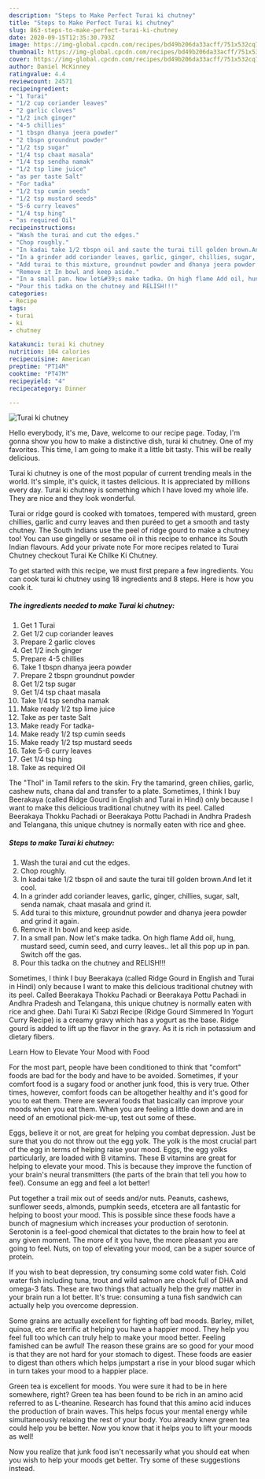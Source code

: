 ```yaml
---
description: "Steps to Make Perfect Turai ki chutney"
title: "Steps to Make Perfect Turai ki chutney"
slug: 863-steps-to-make-perfect-turai-ki-chutney
date: 2020-09-15T12:35:30.793Z
image: https://img-global.cpcdn.com/recipes/bd49b206da33acff/751x532cq70/turai-ki-chutney-recipe-main-photo.jpg
thumbnail: https://img-global.cpcdn.com/recipes/bd49b206da33acff/751x532cq70/turai-ki-chutney-recipe-main-photo.jpg
cover: https://img-global.cpcdn.com/recipes/bd49b206da33acff/751x532cq70/turai-ki-chutney-recipe-main-photo.jpg
author: Daniel McKinney
ratingvalue: 4.4
reviewcount: 24571
recipeingredient:
- "1 Turai"
- "1/2 cup coriander leaves"
- "2 garlic cloves"
- "1/2 inch ginger"
- "4-5 chillies"
- "1 tbspn dhanya jeera powder"
- "2 tbspn groundnut powder"
- "1/2 tsp sugar"
- "1/4 tsp chaat masala"
- "1/4 tsp sendha namak"
- "1/2 tsp lime juice"
- "as per taste Salt"
- "For tadka"
- "1/2 tsp cumin seeds"
- "1/2 tsp mustard seeds"
- "5-6 curry leaves"
- "1/4 tsp hing"
- "as required Oil"
recipeinstructions:
- "Wash the turai and cut the edges."
- "Chop roughly."
- "In kadai take 1/2 tbspn oil and saute the turai till golden brown.And let it cool."
- "In a grinder add coriander leaves, garlic, ginger, chillies, sugar, salt, senda namak, chaat masala and grind it."
- "Add turai to this mixture, groundnut powder and dhanya jeera powder and grind it again."
- "Remove it In bowl and keep aside."
- "In a small pan. Now let&#39;s make tadka. On high flame Add oil, hung, mustard seed, cumin seed, and curry leaves.. let all this pop up in pan. Switch off the gas."
- "Pour this tadka on the chutney and RELISH!!!"
categories:
- Recipe
tags:
- turai
- ki
- chutney

katakunci: turai ki chutney 
nutrition: 104 calories
recipecuisine: American
preptime: "PT14M"
cooktime: "PT47M"
recipeyield: "4"
recipecategory: Dinner

---
```



![Turai ki chutney](https://img-global.cpcdn.com/recipes/bd49b206da33acff/751x532cq70/turai-ki-chutney-recipe-main-photo.jpg)

Hello everybody, it's me, Dave, welcome to our recipe page. Today, I'm gonna show you how to make a distinctive dish, turai ki chutney. One of my favorites. This time, I am going to make it a little bit tasty. This will be really delicious.

Turai ki chutney is one of the most popular of current trending meals in the world. It's simple, it's quick, it tastes delicious. It is appreciated by millions every day. Turai ki chutney is something which I have loved my whole life. They are nice and they look wonderful.

Turai or ridge gourd is cooked with tomatoes, tempered with mustard, green chillies, garlic and curry leaves and then puréed to get a smooth and tasty chutney. The South Indians use the peel of ridge gourd to make a chutney too! You can use gingelly or sesame oil in this recipe to enhance its South Indian flavours. Add your private note For more recipes related to Turai Chutney checkout Turai Ke Chilke Ki Chutney.


To get started with this recipe, we must first prepare a few ingredients. You can cook turai ki chutney using 18 ingredients and 8 steps. Here is how you cook it.

<!--inarticleads1-->

##### The ingredients needed to make Turai ki chutney:

1. Get 1 Turai
1. Get 1/2 cup coriander leaves
1. Prepare 2 garlic cloves
1. Get 1/2 inch ginger
1. Prepare 4-5 chillies
1. Take 1 tbspn dhanya jeera powder
1. Prepare 2 tbspn groundnut powder
1. Get 1/2 tsp sugar
1. Get 1/4 tsp chaat masala
1. Take 1/4 tsp sendha namak
1. Make ready 1/2 tsp lime juice
1. Take as per taste Salt
1. Make ready For tadka-
1. Make ready 1/2 tsp cumin seeds
1. Make ready 1/2 tsp mustard seeds
1. Take 5-6 curry leaves
1. Get 1/4 tsp hing
1. Take as required Oil


The &#34;Thol&#34; in Tamil refers to the skin. Fry the tamarind, green chilies, garlic, cashew nuts, chana dal and transfer to a plate. Sometimes, I think I buy Beerakaya (called Ridge Gourd in English and Turai in Hindi) only because I want to make this delicious traditional chutney with its peel. Called Beerakaya Thokku Pachadi or Beerakaya Pottu Pachadi in Andhra Pradesh and Telangana, this unique chutney is normally eaten with rice and ghee. 

<!--inarticleads2-->

##### Steps to make Turai ki chutney:

1. Wash the turai and cut the edges.
1. Chop roughly.
1. In kadai take 1/2 tbspn oil and saute the turai till golden brown.And let it cool.
1. In a grinder add coriander leaves, garlic, ginger, chillies, sugar, salt, senda namak, chaat masala and grind it.
1. Add turai to this mixture, groundnut powder and dhanya jeera powder and grind it again.
1. Remove it In bowl and keep aside.
1. In a small pan. Now let&#39;s make tadka. On high flame Add oil, hung, mustard seed, cumin seed, and curry leaves.. let all this pop up in pan. Switch off the gas.
1. Pour this tadka on the chutney and RELISH!!!


Sometimes, I think I buy Beerakaya (called Ridge Gourd in English and Turai in Hindi) only because I want to make this delicious traditional chutney with its peel. Called Beerakaya Thokku Pachadi or Beerakaya Pottu Pachadi in Andhra Pradesh and Telangana, this unique chutney is normally eaten with rice and ghee. Dahi Turai Ki Sabzi Recipe (Ridge Gourd Simmered In Yogurt Curry Recipe) is a creamy gravy which has a yogurt as the base. Ridge gourd is added to lift up the flavor in the gravy. As it is rich in potassium and dietary fibers. 

Learn How to Elevate Your Mood with Food


For the most part, people have been conditioned to think that "comfort" foods are bad for the body and have to be avoided. Sometimes, if your comfort food is a sugary food or another junk food, this is very true. Other times, however, comfort foods can be altogether healthy and it's good for you to eat them. There are several foods that basically can improve your moods when you eat them. When you are feeling a little down and are in need of an emotional pick-me-up, test out some of these.

Eggs, believe it or not, are great for helping you combat depression. Just be sure that you do not throw out the egg yolk. The yolk is the most crucial part of the egg in terms of helping raise your mood. Eggs, the egg yolks particularly, are loaded with B vitamins. These B vitamins are great for helping to elevate your mood. This is because they improve the function of your brain's neural transmitters (the parts of the brain that tell you how to feel). Consume an egg and feel a lot better!

Put together a trail mix out of seeds and/or nuts. Peanuts, cashews, sunflower seeds, almonds, pumpkin seeds, etcetera are all fantastic for helping to boost your mood. This is possible since these foods have a bunch of magnesium which increases your production of serotonin. Serotonin is a feel-good chemical that dictates to the brain how to feel at any given moment. The more of it you have, the more pleasant you are going to feel. Nuts, on top of elevating your mood, can be a super source of protein.

If you wish to beat depression, try consuming some cold water fish. Cold water fish including tuna, trout and wild salmon are chock full of DHA and omega-3 fats. These are two things that actually help the grey matter in your brain run a lot better. It's true: consuming a tuna fish sandwich can actually help you overcome depression. 

Some grains are actually excellent for fighting off bad moods. Barley, millet, quinoa, etc are terrific at helping you have a happier mood. They help you feel full too which can truly help to make your mood better. Feeling famished can be awful! The reason these grains are so good for your mood is that they are not hard for your stomach to digest. These foods are easier to digest than others which helps jumpstart a rise in your blood sugar which in turn takes your mood to a happier place.

Green tea is excellent for moods. You were sure it had to be in here somewhere, right? Green tea has been found to be rich in an amino acid referred to as L-theanine. Research has found that this amino acid induces the production of brain waves. This helps focus your mental energy while simultaneously relaxing the rest of your body. You already knew green tea could help you be better. Now you know that it helps you to lift your moods as well!

Now you realize that junk food isn't necessarily what you should eat when you wish to help your moods get better. Try  some  of  these  suggestions  instead.


